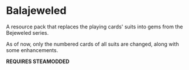 # Balajeweled
A resource pack that replaces the playing cards' suits into gems from the Bejeweled series.  

As of now, only the numbered cards of all suits are changed, along with some enhancements.  

**REQUIRES STEAMODDED**

